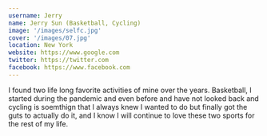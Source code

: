 ```yaml
---
username: Jerry
name: Jerry Sun (Basketball, Cycling)
image: '/images/selfc.jpg'
cover: '/images/07.jpg'
location: New York
website: https://www.google.com
twitter: https://twitter.com
facebook: https://www.facebook.com
---
```

I found two life long favorite activities of mine over the years. Basketball, I started during the pandemic and even before and have not looked back and cycling is soemthign that I always knew I wanted to do but finally got the guts to actually do it, and I know I will continue to love these two sports for the rest of my life. 